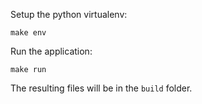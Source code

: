 
Setup the python virtualenv:

```
make env
```

Run the application:

```
make run
```

The resulting files will be in the `build` folder.
